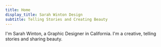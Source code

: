 ```yaml
---
title: Home
display_title: Sarah Winton Design
subtitle: Telling Stories and Creating Beauty
---
```


I'm Sarah Winton, a Graphic Designer in California. I'm a creative, telling stories and sharing beauty.
